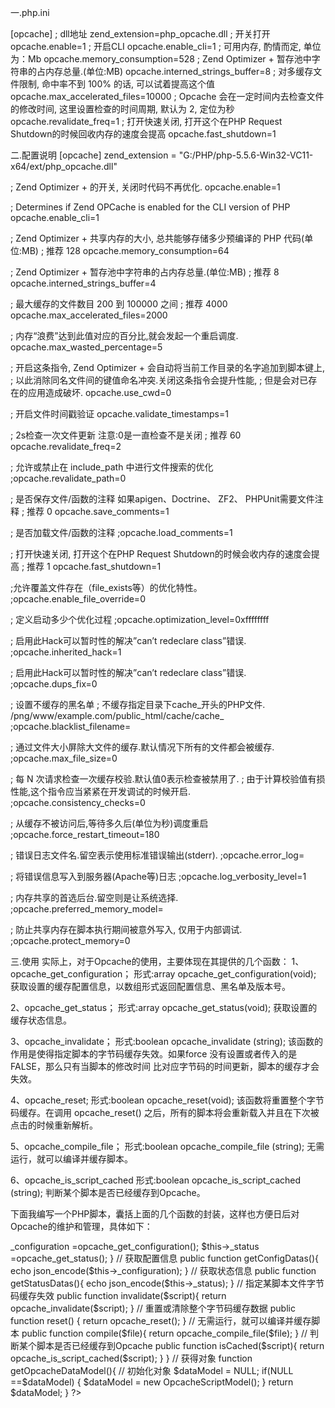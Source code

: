 一.php.ini

[opcache]
; dll地址
zend_extension=php_opcache.dll
; 开关打开
opcache.enable=1
; 开启CLI
opcache.enable_cli=1
; 可用内存, 酌情而定, 单位为：Mb
opcache.memory_consumption=528
; Zend Optimizer + 暂存池中字符串的占内存总量.(单位:MB)
opcache.interned_strings_buffer=8
; 对多缓存文件限制, 命中率不到 100% 的话, 可以试着提高这个值
opcache.max_accelerated_files=10000
; Opcache 会在一定时间内去检查文件的修改时间, 这里设置检查的时间周期, 默认为 2, 定位为秒
opcache.revalidate_freq=1
; 打开快速关闭, 打开这个在PHP Request Shutdown的时候回收内存的速度会提高
opcache.fast_shutdown=1


二.配置说明
[opcache]
zend_extension = "G:/PHP/php-5.5.6-Win32-VC11-x64/ext/php_opcache.dll"
 
; Zend Optimizer + 的开关, 关闭时代码不再优化.
opcache.enable=1
 
; Determines if Zend OPCache is enabled for the CLI version of PHP
opcache.enable_cli=1
 
 
; Zend Optimizer + 共享内存的大小, 总共能够存储多少预编译的 PHP 代码(单位:MB)
; 推荐 128
opcache.memory_consumption=64
 
; Zend Optimizer + 暂存池中字符串的占内存总量.(单位:MB)
; 推荐 8
opcache.interned_strings_buffer=4
 
 
; 最大缓存的文件数目 200  到 100000 之间
; 推荐 4000
opcache.max_accelerated_files=2000
 
; 内存“浪费”达到此值对应的百分比,就会发起一个重启调度.
opcache.max_wasted_percentage=5
 
; 开启这条指令, Zend Optimizer + 会自动将当前工作目录的名字追加到脚本键上,
; 以此消除同名文件间的键值命名冲突.关闭这条指令会提升性能,
; 但是会对已存在的应用造成破坏.
opcache.use_cwd=0
 
 
; 开启文件时间戳验证 
opcache.validate_timestamps=1
 
 
; 2s检查一次文件更新 注意:0是一直检查不是关闭
; 推荐 60
opcache.revalidate_freq=2
 
; 允许或禁止在 include_path 中进行文件搜索的优化
;opcache.revalidate_path=0
 
 
; 是否保存文件/函数的注释   如果apigen、Doctrine、 ZF2、 PHPUnit需要文件注释
; 推荐 0
opcache.save_comments=1
 
; 是否加载文件/函数的注释
;opcache.load_comments=1
 
 
; 打开快速关闭, 打开这个在PHP Request Shutdown的时候会收内存的速度会提高
; 推荐 1
opcache.fast_shutdown=1
 
;允许覆盖文件存在（file_exists等）的优化特性。
;opcache.enable_file_override=0
 
 
; 定义启动多少个优化过程
;opcache.optimization_level=0xffffffff
 
 
; 启用此Hack可以暂时性的解决”can’t redeclare class”错误.
;opcache.inherited_hack=1
 
; 启用此Hack可以暂时性的解决”can’t redeclare class”错误.
;opcache.dups_fix=0
 
; 设置不缓存的黑名单
; 不缓存指定目录下cache_开头的PHP文件. /png/www/example.com/public_html/cache/cache_ 
;opcache.blacklist_filename=
 
 
; 通过文件大小屏除大文件的缓存.默认情况下所有的文件都会被缓存.
;opcache.max_file_size=0
 
; 每 N 次请求检查一次缓存校验.默认值0表示检查被禁用了.
; 由于计算校验值有损性能,这个指令应当紧紧在开发调试的时候开启.
;opcache.consistency_checks=0
 
; 从缓存不被访问后,等待多久后(单位为秒)调度重启
;opcache.force_restart_timeout=180
 
; 错误日志文件名.留空表示使用标准错误输出(stderr).
;opcache.error_log=
 
 
; 将错误信息写入到服务器(Apache等)日志
;opcache.log_verbosity_level=1
 
; 内存共享的首选后台.留空则是让系统选择.
;opcache.preferred_memory_model=
 
; 防止共享内存在脚本执行期间被意外写入, 仅用于内部调试.
;opcache.protect_memory=0


三.使用
实际上，对于Opcache的使用，主要体现在其提供的几个函数：
1、opcache_get_configuration；
形式:array opcache_get_configuration(void);
获取设置的缓存配置信息，以数组形式返回配置信息、黑名单及版本号。
 
2、opcache_get_status；
形式:array opcache_get_status(void);
获取设置的缓存状态信息。
 
3、opcache_invalidate；
形式:boolean opcache_invalidate (string);
该函数的作用是使得指定脚本的字节码缓存失效。如果force 没有设置或者传入的是 FALSE，那么只有当脚本的修改时间 比对应字节码的时间更新，脚本的缓存才会失效。
 
4、opcache_reset;
形式:boolean opcache_reset(void);
该函数将重置整个字节码缓存。在调用 opcache_reset() 之后，所有的脚本将会重新载入并且在下次被点击的时候重新解析。
 
5、opcache_compile_file；
形式:boolean opcache_compile_file (string);
无需运行，就可以编译并缓存脚本。
 
6、opcache_is_script_cached
形式:boolean opcache_is_script_cached (string);
判断某个脚本是否已经缓存到Opcache。
 
下面我编写一个PHP脚本，囊括上面的几个函数的封装，这样也方便日后对Opcache的维护和管理，具体如下：
<?php
/**
 * 这个文件是对opcache优化器的几个
 * 函数的封装，作为一个工具脚本使用
 */
 
if(!extension_loaded("ZendOpcache")) {
      echo "You do nothave the Zend OPcache extension loaded , please open it up,then retry!";
}
 
/**
 * 函数操作封装类
 * 数组形式的结果，会转为json格式返回,不做显示上的处理
 * 这里主要处理的是影响Opcache缓存状态的操作，对于查看
 * Opcache各项指标的处理，可查看项目：opcache-status
 */
class OpcacheScriptModel{
      private $_configuration;
      private $_status;
     
      function __construct() {
            $this->_configuration =opcache_get_configuration();
            $this->_status =opcache_get_status();
      }
     
      // 获取配置信息
      public function getConfigDatas(){
            echo json_encode($this->_configuration);
      }
     
      // 获取状态信息
      public function getStatusDatas(){
            echo json_encode($this->_status);
      }
     
      // 指定某脚本文件字节码缓存失效
      public function invalidate($script){
            return opcache_invalidate($script);
      }
     
      // 重置或清除整个字节码缓存数据
      public function reset() {
            return opcache_reset();
      }
     
      // 无需运行，就可以编译并缓存脚本
      public function compile($file){
            return opcache_compile_file($file);
      }
     
      // 判断某个脚本是否已经缓存到Opcache
      public function isCached($script){
            return opcache_is_script_cached($script);
      }
}
 
// 获得对象
function getOpcacheDataModel(){
      // 初始化对象
      $dataModel = NULL;
      if(NULL ==$dataModel) {
            $dataModel = new OpcacheScriptModel();
      }
     
      return $dataModel;
}
 
?>